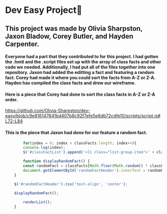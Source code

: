 # Dev Easy Project🦭
## This project was made by Olivia Sharpston, Jaxon Bladow, Corey Butler, and Hayden Carpenter.

#### Everyone had a part that they contributed to for this project. I had gotten the .hmtl and the .script files set up with the array of class facts and other code we needed. Additionally, I had put all of the files together into one repository. Jaxon had added the editting a fact and featuring a random fact. Corey had made it where you could sort the facts from A-Z or Z-A. Hayden has compiled the class facts and drew our wireframe.

#### Here is a piece that Corey had done to sort the class facts in A-Z or Z-A order.
https://github.com/Olivia-Sharpston/dev-easy/blob/c9e816147641bd407b8c92f7efe5e6db72cdfe10/scripts/script.js#L72-L84


#### This is the piece that Jaxon had done for our feature a random fact.
``` javascript
        for(index = 0; index < classFacts.length; index++){
        console.log(index);
        $('#classFactList').append('<li class="list-group-item">' + classFacts[index] + '</li>');

        function displayRandomFact() {
        const randomFact = classFacts[Math.floor(Math.random() * classFacts.length)];
        document.getElementById('randomFactHeader').innerText = randomFact;
    }

    $('#randomFactHeader').css('text-align', 'center');

    displayRandomFact();
        
        renderList();
    }
```
